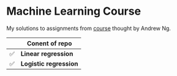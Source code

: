 # Machine Learning Course
My solutions to assignments from [course](https://www.coursera.org/learn/machine-learning/l) thought by Andrew Ng. 

|   | Conent of repo |
| - | ------------ |
| ✅ | **Linear regression**
| ✅ | **Logistic regression**

